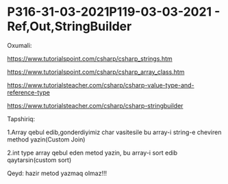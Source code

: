 # P316-31-03-2021P119-03-03-2021 - Ref,Out,StringBuilder

Oxumali:

https://www.tutorialspoint.com/csharp/csharp_strings.htm

https://www.tutorialspoint.com/csharp/csharp_array_class.htm

https://www.tutorialsteacher.com/csharp/csharp-value-type-and-reference-type

https://www.tutorialsteacher.com/csharp/csharp-stringbuilder

Tapshiriq:

1.Array qebul edib,gonderdiyimiz char vasitesile bu array-i string-e cheviren method yazin(Custom Join)

2.int type array qebul eden metod yazin, bu array-i sort edib qaytarsin(custom sort)

Qeyd: hazir metod yazmaq olmaz!!!

